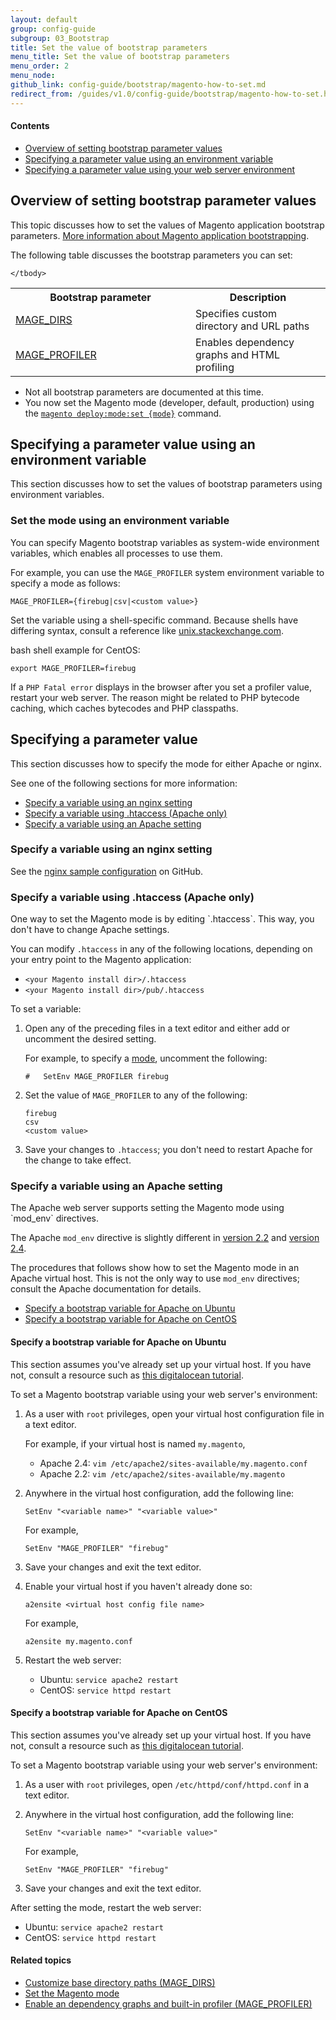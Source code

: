 ```yaml
---
layout: default
group: config-guide
subgroup: 03_Bootstrap
title: Set the value of bootstrap parameters
menu_title: Set the value of bootstrap parameters
menu_order: 2
menu_node: 
github_link: config-guide/bootstrap/magento-how-to-set.md
redirect_from: /guides/v1.0/config-guide/bootstrap/magento-how-to-set.html
---
```


#### Contents
*	<a href="#config-bootparam-overview">Overview of setting bootstrap parameter values</a>
*	<a href="#mode-specify-var">Specifying a parameter value using an environment variable</a>
*	<a href="#mode-specify-web">Specifying a parameter value using your web server environment</a>

<h2 id="config-bootparam-overview">Overview of setting bootstrap parameter values</h2>
This topic discusses how to set the values of Magento application bootstrap parameters. <a href="{{ site.gdeurl }}config-guide/bootstrap/magento-bootstrap.html">More information about Magento application bootstrapping</a>.

The following table discusses the bootstrap parameters you can set:

<table>
	<col width="40%">
  	<col width="30%">
	<tbody>
		<tr>
			<th>Bootstrap parameter</th>
			<th>Description</th>
		</tr>
	<tr>
		<td><a href="{{ site.gdeurl }}config-guide/bootstrap/mage-dirs.html">MAGE_DIRS</a></td>
		<td>Specifies custom directory and URL paths</td>
	</tr>	
	<tr>
		<td><a href="{{ site.gdeurl }}config-guide/bootstrap/mage-profiler.html">MAGE_PROFILER</a></td>
		<td>Enables dependency graphs and HTML profiling</td>
	</tr>

	
	</tbody>
</table>

<div class="bs-callout bs-callout-info" id="info">
<span class="glyphicon-class">
  <ul><li>Not all bootstrap parameters are documented at this time.</li>
  	<li>You now set the Magento mode (developer, default, production) using the <a href="{{ site.gdeurl }}config-guide/cli/config-cli-subcommands-mode.html"><code>magento deploy:mode:set {mode}</code></a> command.</li></ul></span>
</div>

<h2 id="mode-specify-var">Specifying a parameter value using an environment variable</h2>
This section discusses how to set the values of bootstrap parameters using environment variables.

<h3 id="config-bootparam-mode">Set the mode using an environment variable</h3>
You can specify Magento bootstrap variables as system-wide environment variables, which enables all processes to use them.

For example, you can use the `MAGE_PROFILER` system environment variable to specify a mode as follows:

	MAGE_PROFILER={firebug|csv|<custom value>}

Set the variable using a shell-specific command. Because shells have differing syntax, consult a reference like <a href="http://unix.stackexchange.com/questions/117467/how-to-permanently-set-environmental-variables" target="_blank">unix.stackexchange.com</a>.

bash shell example for CentOS:

	export MAGE_PROFILER=firebug

<div class="bs-callout bs-callout-info" id="info">
<span class="glyphicon-class">
  <p>If a <code>PHP Fatal error</code> displays in the browser after you set a profiler value, restart your web server. The reason might be related to PHP bytecode caching, which caches bytecodes and PHP classpaths.</p></span>
</div>

<h2 id="mode-specify-web">Specifying a parameter value</h2>
This section discusses how to specify the mode for either Apache or nginx.

See one of the following sections for more information:

*	<a href="#mode-specify-web-nginx">Specify a variable using an nginx setting</a>
*	<a href="#mode-specify-web-htaccess">Specify a variable using .htaccess (Apache only)</a>
*	<a href="#mode-specify-web-apache">Specify a variable using an Apache setting</a>

<h3 id="mode-specify-web-nginx">Specify a variable using an nginx setting</h3>
See the <a href="{{ site.mage2000url }}nginx.conf.sample#L16" target="_blank">nginx sample configuration</a> on GitHub.

<h3 id="mode-specify-web-htaccess">Specify a variable using .htaccess (Apache only)</h3>
One way to set the Magento mode is by editing `.htaccess`. This way, you don't have to change Apache settings.

You can modify `.htaccess` in any of the following locations, depending on your entry point to the Magento application:

*	`<your Magento install dir>/.htaccess`
*	`<your Magento install dir>/pub/.htaccess`

To set a variable:

1.	Open any of the preceding files in a text editor and either add or uncomment the desired setting.

	For example, to specify a <a href="{{ site.gdeurl }}config-guide/bootstrap/magento-modes.html">mode</a>, uncomment the following:

		#   SetEnv MAGE_PROFILER firebug

2.	Set the value of `MAGE_PROFILER` to any of the following:

		firebug
		csv
		<custom value>

2.	Save your changes to `.htaccess`; you don't need to restart Apache for the change to take effect.

<h3 id="mode-specify-web-apache">Specify a variable using an Apache setting</h3>
The Apache web server supports setting the Magento mode using `mod_env` directives.

The Apache `mod_env` directive is slightly different in <a href="http://httpd.apache.org/docs/2.2/mod/mod_env.html#setenv" target="_blank">version 2.2</a> and <a href="http://httpd.apache.org/docs/2.4/mod/mod_env.html#setenv" target="_blank">version 2.4</a>.

The procedures that follows show how to set the Magento mode in an Apache virtual host. This is not the only way to use `mod_env` directives; consult the Apache documentation for details.

*	<a href="#mode-specify-ubuntu">Specify a bootstrap variable for Apache on Ubuntu</a>
*	<a href="#mode-specify-centos">Specify a bootstrap variable for Apache on CentOS</a>

<h4 id="mode-specify-ubuntu">Specify a bootstrap variable for Apache on Ubuntu</h4>
This section assumes you've already set up your virtual host. If you have not, consult a resource such as <a href="https://www.digitalocean.com/community/tutorials/how-to-set-up-apache-virtual-hosts-on-ubuntu-14-04-lts" target="_blank">this digitalocean tutorial</a>.

To set a Magento bootstrap variable using your web server's environment:

1.	As a user with `root` privileges, open your virtual host configuration file in a text editor.

	For example, if your virtual host is named `my.magento`,

	*	Apache 2.4: `vim /etc/apache2/sites-available/my.magento.conf`
	*	Apache 2.2: `vim /etc/apache2/sites-available/my.magento`

2.	Anywhere in the virtual host configuration, add the following line:

		SetEnv "<variable name>" "<variable value>"

	For example,

		SetEnv "MAGE_PROFILER" "firebug"

3.	Save your changes and exit the text editor.
4.	Enable your virtual host if you haven't already done so:

		a2ensite <virtual host config file name>

	For example,

		a2ensite my.magento.conf

5.	Restart the web server:

	*	Ubuntu: `service apache2 restart`
	*	CentOS: `service httpd restart`

<h4 id="mode-specify-centos">Specify a bootstrap variable for Apache on CentOS</h4>
This section assumes you've already set up your virtual host. If you have not, consult a resource such as <a href="https://www.digitalocean.com/community/tutorials/how-to-set-up-apache-virtual-hosts-on-centos-6" target="_blank">this digitalocean tutorial</a>.

To set a Magento bootstrap variable using your web server's environment:

1.	As a user with `root` privileges, open `/etc/httpd/conf/httpd.conf` in a text editor.

2.	Anywhere in the virtual host configuration, add the following line:

		SetEnv "<variable name>" "<variable value>"

	For example,

		SetEnv "MAGE_PROFILER" "firebug"

3.	Save your changes and exit the text editor.

After setting the mode, restart the web server:

*	Ubuntu: `service apache2 restart`
*	CentOS: `service httpd restart`

#### Related topics

*	<a href="{{ site.gdeurl }}config-guide/bootstrap/mage-dirs.html">Customize base directory paths (MAGE_DIRS)</a>
*	<a href="{{ site.gdeurl }}config-guide/cli/config-cli-subcommands-mode.html">Set the Magento mode</a>
*	<a href="{{ site.gdeurl }}config-guide/bootstrap/mage-profiler.html">Enable an dependency graphs and built-in profiler (MAGE_PROFILER)</a>